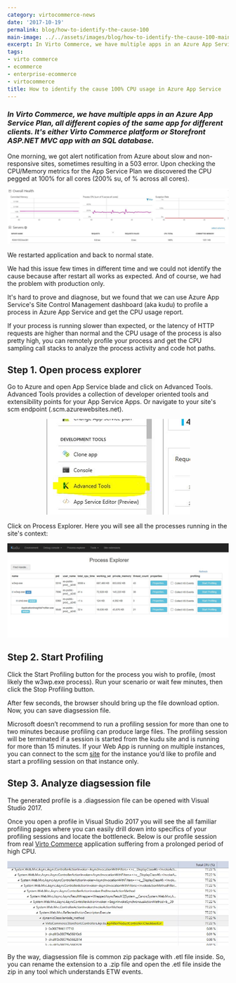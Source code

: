 ```yaml
---
category: virtocommerce-news
date: '2017-10-19'
permalink: blog/how-to-identify-the-cause-100
main-image: ../../assets/images/blog/how-to-identify-the-cause-100-main.jpg
excerpt: In Virto Commerce, we have multiple apps in an Azure App Service Plan, all different copies of the same app for different clients. Learn how to identify the cause 100% CPU usage in Azure App Service in our new article.
tags:
- virto commerce
- ecommerce
- enterprise-ecommerce
- virtocommerce
title: How to identify the cause 100% CPU usage in Azure App Service
---
```

### <dfn>In Virto Commerce, we have multiple apps in an Azure App Service Plan, all different copies of the same app for different clients. It's either Virto Commerce platform or Storefront ASP.NET MVC app with an SQL database.</dfn>

One morning, we got alert notification from Azure about slow and non-responsive sites, sometimes resulting in a 503 error. Upon checking the CPU/Memory metrics for the App Service Plan we discovered the CPU pegged at 100% for all cores (200% su, of % across all cores).

<div style="text-align: center;"><img src="../../assets/images/blog/how-to-identify-the-cause-100-1.jpg" /></div>

We restarted application and back to normal state.

We had this issue few times in different time and we could not identify the cause because after restart all works as expected. And of course, we had the problem with production only.

It's hard to prove and diagnose, but we found that we can use Azure App Service's Site Control Management dashboard (aka kudu) to profile a process in Azure App Service and get the CPU usage report.

If your process is running slower than expected, or the latency of HTTP requests are higher than normal and the CPU usage of the process is also pretty high, you can remotely profile your process and get the CPU sampling call stacks to analyze the process activity and code hot paths.

<h2><strong>Step 1. Open process explorer</strong></h2>

Go to Azure and open App Service blade and click on Advanced Tools. Advanced Tools provides a collection of developer oriented tools and extensibility points for your App Service Apps. Or navigate to your site's scm endpoint (<yoursitename>.scm.azurewebsites.net).

<div style="text-align: center;"><img src="../../assets/images/blog/how-to-identify-the-cause-100-2.jpg" /></div>

Click on Process Explorer. Here you will see all the processes running in the site's context:

<div style="text-align: center;"><img src="../../assets/images/blog/how-to-identify-the-cause-100-3.jpg" /></div>

<h2><strong>Step 2. Start Profiling</strong></h2>

Click the Start Profiling button for the process you wish to profile, (most likely the w3wp.exe process). Run your scenario or wait few minutes, then click the Stop Profiling button.

After few seconds, the browser should bring up the file download option. Now, you can save diagsession file.

Microsoft doesn’t recommend to run a profiling session for more than one to two minutes because profiling can produce large files. The profiling session will be terminated if a session is started from the kudu site and is running for more than 15 minutes. If your Web App is running on multiple instances, you can connect to the scm <a href="{{ 'https://virtocommerce.com/product-information-management' | absolute_url }}">site</a> for the instance you’d like to profile and start a profiling session on that instance only.

<h2><strong>Step 3. Analyze diagsession file</strong></h2>

The generated profile is a .diagsession file can be opened with Visual Studio 2017. 

Once you open a profile in Visual Studio 2017 you will see the all familiar profiling pages where you can easily drill down into specifics of your profiling sessions and locate the bottleneck. Below is our profile session from real <a href="{{ 'https://virtocommerce.com/b2b-ecommerce-platform' | absolute_url }}">Virto Commerce</a> application suffering from a prolonged period of high CPU.  

<div style="text-align: center;"><img src="../../assets/images/blog/how-to-identify-the-cause-100-4.jpg" /></div>

By the way, diagsession file is common zip package with .etl file inside. So, you can rename the extension to a .zip file and open the .etl file inside the zip in any tool which understands ETW events.
